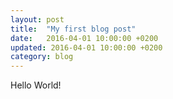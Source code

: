 ```yaml
---
layout: post
title:  "My first blog post"
date:   2016-04-01 10:00:00 +0200
updated: 2016-04-01 10:00:00 +0200
category: blog
---
```


Hello World!
